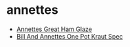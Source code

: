 # annettes

 * [Annettes Great Ham Glaze](index/a/annettes-great-ham-glaze.json)
 * [Bill And Annettes One Pot Kraut Spec](index/b/bill-and-annettes-one-pot-kraut-spec.json)
